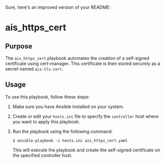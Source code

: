Sure, here's an improved version of your README:

# ais_https_cert

## Purpose

The `ais_https_cert` playbook automates the creation of a self-signed certificate using cert-manager. This certificate is then stored securely as a secret named `ais-tls-cert`.

## Usage

To use this playbook, follow these steps:

1. Make sure you have Ansible installed on your system.

2. Create or edit your `hosts.ini` file to specify the `controller` host where you want to apply this playbook.

3. Run the playbook using the following command:

   ```console
   $ ansible-playbook -i hosts.ini ais_https_cert.yaml
   ```

   This will execute the playbook and create the self-signed certificate on the specified controller host.
